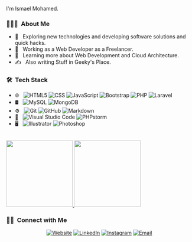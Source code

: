 I'm Ismael Mohamed.</h2>

<h3> 👨🏻‍💻 &nbsp;About Me </h3>

- 🤔 &nbsp; Exploring new technologies and developing software solutions and quick hacks.
- 💼 &nbsp; Working as a Web Developer as a Freelancer.
- 🌱 &nbsp; Learning more about Web Development and Cloud Architecture.
- ✍️ &nbsp; Also writing Stuff in Geeky's Place.

<h3> 🛠 &nbsp;Tech Stack</h3>

- 🌐 &nbsp;
  ![HTML5](https://img.shields.io/badge/-HTML5-333333?style=flat&logo=HTML5)
  ![CSS](https://img.shields.io/badge/-CSS-333333?style=flat&logo=CSS3&logoColor=1572B6)
  ![JavaScript](https://img.shields.io/badge/-JavaScript-333333?style=flat&logo=javascript)
  ![Bootstrap](https://img.shields.io/badge/-Bootstrap-333333?style=flat&logo=bootstrap&logoColor=563D7C)
  ![PHP](https://img.shields.io/badge/-PHP-333333?style=flat&logo=php&logoColor=787CB4)
  ![Laravel](https://img.shields.io/badge/-Laravel-333333?style=flat&logo=Laravel&logoColor=FF291A)
- 🛢 &nbsp;
  ![MySQL](https://img.shields.io/badge/-MySQL-333333?style=flat&logo=mysql)
  ![MongoDB](https://img.shields.io/badge/-MongoDB-333333?style=flat&logo=mongodb)
- ⚙️ &nbsp;
  ![Git](https://img.shields.io/badge/-Git-333333?style=flat&logo=git)
  ![GitHub](https://img.shields.io/badge/-GitHub-333333?style=flat&logo=github)
  ![Markdown](https://img.shields.io/badge/-Markdown-333333?style=flat&logo=markdown)
- 🔧 &nbsp;
  ![Visual Studio Code](https://img.shields.io/badge/-Visual%20Studio%20Code-333333?style=flat&logo=visual-studio-code&logoColor=007ACC)
  ![PHPstorm](https://img.shields.io/badge/-PHPStorm-333333?style=flat&logo=PHPStorm&logoColor=007ACC)
- 🖥 &nbsp;
  ![Illustrator](https://img.shields.io/badge/-Illustrator-333333?style=flat&logo=adobe-illustrator)
  ![Photoshop](https://img.shields.io/badge/-Photoshop-333333?style=flat&logo=adobe-photoshop)

<br/>

<a href="https://github.com/ismaelrak">
  <img height="180em" src="https://github-readme-stats.vercel.app/api?username=ismaelrak&theme=buefy&show_icons=true" />
  <img height="180em" src="https://github-readme-stats.vercel.app/api/top-langs/?username=ismaelrak&theme=buefy&layout=compact" />
</a>

<br/>

<h3> 🤝🏻 &nbsp;Connect with Me </h3>

<p align="center">
<a href="https://www.geekysplace.com/"><img alt="Website" src="https://img.shields.io/badge/Website-www.geekysplace.com-blue?style=flat-square&logo=google-chrome"></a>
<a href="https://www.linkedin.com/in/ismael-mohamed-a3b23a138/"><img alt="LinkedIn" src="https://img.shields.io/badge/LinkedIn-Ismael%20Mohamed-blue?style=flat-square&logo=linkedin"></a>
<a href="https://www.instagram.com/ismaelrak/"><img alt="Instagram" src="https://img.shields.io/badge/Instagram-ismaelrak-blue?style=flat-square&logo=instagram"></a>
<a href="mailto:ismaelrak7@gmail.com"><img alt="Email" src="https://img.shields.io/badge/Email-ismaelrak7@gmail.com-blue?style=flat-square&logo=gmail"></a>
</p>


